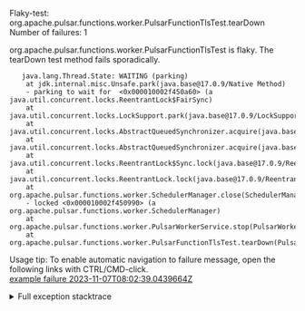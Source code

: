         
Flaky-test: org.apache.pulsar.functions.worker.PulsarFunctionTlsTest.tearDown
Number of failures: 1

org.apache.pulsar.functions.worker.PulsarFunctionTlsTest is flaky. The tearDown test method fails sporadically.

```
   java.lang.Thread.State: WAITING (parking)
	at jdk.internal.misc.Unsafe.park(java.base@17.0.9/Native Method)
	- parking to wait for  <0x000010002f450a60> (a java.util.concurrent.locks.ReentrantLock$FairSync)
	at java.util.concurrent.locks.LockSupport.park(java.base@17.0.9/LockSupport.java:211)
	at java.util.concurrent.locks.AbstractQueuedSynchronizer.acquire(java.base@17.0.9/AbstractQueuedSynchronizer.java:715)
	at java.util.concurrent.locks.AbstractQueuedSynchronizer.acquire(java.base@17.0.9/AbstractQueuedSynchronizer.java:938)
	at java.util.concurrent.locks.ReentrantLock$Sync.lock(java.base@17.0.9/ReentrantLock.java:153)
	at java.util.concurrent.locks.ReentrantLock.lock(java.base@17.0.9/ReentrantLock.java:322)
	at org.apache.pulsar.functions.worker.SchedulerManager.close(SchedulerManager.java:744)
	- locked <0x000010002f450990> (a org.apache.pulsar.functions.worker.SchedulerManager)
	at org.apache.pulsar.functions.worker.PulsarWorkerService.stop(PulsarWorkerService.java:623)
	at org.apache.pulsar.functions.worker.PulsarFunctionTlsTest.tearDown(PulsarFunctionTlsTest.java:198)
```

Usage tip: To enable automatic navigation to failure message, open the following links with CTRL/CMD-click.  
[example failure 2023-11-07T08:02:39.0439664Z](https://github.com/apache/pulsar/actions/runs/6780990623/job/18430758078#step:12:573)  


<details>
<summary>Full exception stacktrace</summary>
<code><pre>
   java.lang.Thread.State: WAITING (parking)
	at jdk.internal.misc.Unsafe.park(java.base@17.0.9/Native Method)
	- parking to wait for  <0x000010002f450a60> (a java.util.concurrent.locks.ReentrantLock$FairSync)
	at java.util.concurrent.locks.LockSupport.park(java.base@17.0.9/LockSupport.java:211)
	at java.util.concurrent.locks.AbstractQueuedSynchronizer.acquire(java.base@17.0.9/AbstractQueuedSynchronizer.java:715)
	at java.util.concurrent.locks.AbstractQueuedSynchronizer.acquire(java.base@17.0.9/AbstractQueuedSynchronizer.java:938)
	at java.util.concurrent.locks.ReentrantLock$Sync.lock(java.base@17.0.9/ReentrantLock.java:153)
	at java.util.concurrent.locks.ReentrantLock.lock(java.base@17.0.9/ReentrantLock.java:322)
	at org.apache.pulsar.functions.worker.SchedulerManager.close(SchedulerManager.java:744)
	- locked <0x000010002f450990> (a org.apache.pulsar.functions.worker.SchedulerManager)
	at org.apache.pulsar.functions.worker.PulsarWorkerService.stop(PulsarWorkerService.java:623)
	at org.apache.pulsar.functions.worker.PulsarFunctionTlsTest.tearDown(PulsarFunctionTlsTest.java:198)
	at jdk.internal.reflect.NativeMethodAccessorImpl.invoke0(java.base@17.0.9/Native Method)
	at jdk.internal.reflect.NativeMethodAccessorImpl.invoke(java.base@17.0.9/NativeMethodAccessorImpl.java:77)
	at jdk.internal.reflect.DelegatingMethodAccessorImpl.invoke(java.base@17.0.9/DelegatingMethodAccessorImpl.java:43)
	at java.lang.reflect.Method.invoke(java.base@17.0.9/Method.java:568)
	at org.testng.internal.invokers.MethodInvocationHelper.invokeMethod(MethodInvocationHelper.java:139)
	at org.testng.internal.invokers.MethodInvocationHelper.invokeMethodConsideringTimeout(MethodInvocationHelper.java:69)
	at org.testng.internal.invokers.ConfigInvoker.invokeConfigurationMethod(ConfigInvoker.java:361)
	at org.testng.internal.invokers.ConfigInvoker.invokeConfigurations(ConfigInvoker.java:296)
	at org.testng.internal.invokers.TestInvoker.runConfigMethods(TestInvoker.java:823)
	at org.testng.internal.invokers.TestInvoker.runAfterConfigurations(TestInvoker.java:792)
	at org.testng.internal.invokers.TestInvoker.invokeMethod(TestInvoker.java:768)
	at org.testng.internal.invokers.TestInvoker.invokeTestMethod(TestInvoker.java:221)
	at org.testng.internal.invokers.MethodRunner.runInSequence(MethodRunner.java:50)
	at org.testng.internal.invokers.TestInvoker$MethodInvocationAgent.invoke(TestInvoker.java:969)
	at org.testng.internal.invokers.TestInvoker.invokeTestMethods(TestInvoker.java:194)
	at org.testng.internal.invokers.TestMethodWorker.invokeTestMethods(TestMethodWorker.java:148)
	at org.testng.internal.invokers.TestMethodWorker.run(TestMethodWorker.java:128)
	at org.testng.TestRunner$$Lambda$261/0x00007fdbd023edf0.accept(Unknown Source)
	at java.util.ArrayList.forEach(java.base@17.0.9/ArrayList.java:1511)
	at org.testng.TestRunner.privateRun(TestRunner.java:829)
	at org.testng.TestRunner.run(TestRunner.java:602)
	at org.testng.SuiteRunner.runTest(SuiteRunner.java:437)
	at org.testng.SuiteRunner.runSequentially(SuiteRunner.java:431)
	at org.testng.SuiteRunner.privateRun(SuiteRunner.java:391)
	at org.testng.SuiteRunner.run(SuiteRunner.java:330)
	at org.testng.SuiteRunnerWorker.runSuite(SuiteRunnerWorker.java:52)
	at org.testng.SuiteRunnerWorker.run(SuiteRunnerWorker.java:95)
	at org.testng.TestNG.runSuitesSequentially(TestNG.java:1256)
	at org.testng.TestNG.runSuitesLocally(TestNG.java:1176)
	at org.testng.TestNG.runSuites(TestNG.java:1099)
	at org.testng.TestNG.run(TestNG.java:1067)
	at org.apache.maven.surefire.testng.TestNGExecutor.run(TestNGExecutor.java:155)
	at org.apache.maven.surefire.testng.TestNGDirectoryTestSuite.executeSingleClass(TestNGDirectoryTestSuite.java:102)
	at org.apache.maven.surefire.testng.TestNGDirectoryTestSuite.executeLazy(TestNGDirectoryTestSuite.java:117)
	at org.apache.maven.surefire.testng.TestNGDirectoryTestSuite.execute(TestNGDirectoryTestSuite.java:86)
	at org.apache.maven.surefire.testng.TestNGProvider.invoke(TestNGProvider.java:137)
	at org.apache.maven.surefire.booter.ForkedBooter.runSuitesInProcess(ForkedBooter.java:385)
	at org.apache.maven.surefire.booter.ForkedBooter.execute(ForkedBooter.java:162)
	at org.apache.maven.surefire.booter.ForkedBooter.run(ForkedBooter.java:507)
	at org.apache.maven.surefire.booter.ForkedBooter.main(ForkedBooter.java:495)
</pre></code>
</details>

